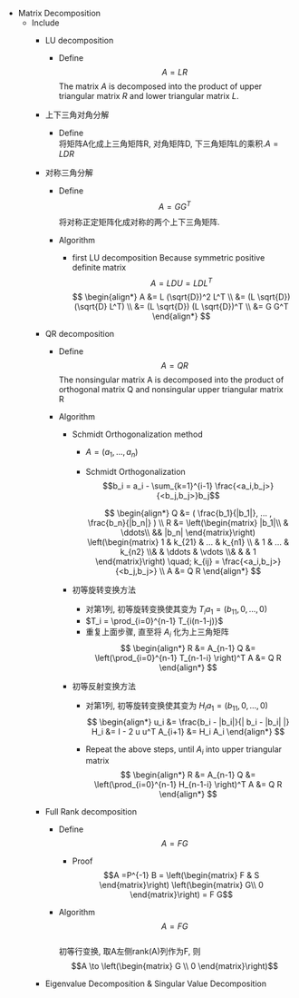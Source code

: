 * Matrix Decomposition
  - Include
    * LU decomposition
      - Define
        $$A = L R$$
        The matrix $A$ is decomposed into the product of upper triangular matrix $R$ and lower triangular matrix $L$.

    * 上下三角对角分解
      - Define  
        将矩阵A化成上三角矩阵R, 对角矩阵D, 下三角矩阵L的乘积.$A = L D R$

    * 对称三角分解  
      - Define  
        $$A = G G^T$$
        将对称正定矩阵化成对称的两个上下三角矩阵.

      - Algorithm
        - first LU decomposition
          Because symmetric positive definite matrix
          $$A = L D U = L D L^T$$
          $$
          \begin{align*}
            A &= L (\sqrt{D})^2 L^T  \\
              &= (L \sqrt{D}) (\sqrt{D} L^T)  \\
              &= (L \sqrt{D}) (L \sqrt{D})^T  \\
              &= G G^T
          \end{align*}
          $$

    * QR decomposition
      - Define  
        $$A = Q R$$
        The nonsingular matrix A is decomposed into the product of orthogonal matrix Q and nonsingular upper triangular matrix R

      - Algorithm
        - Schmidt Orthogonalization method
          - $A = (a_1, ..., a_n)$
          - Schmidt Orthogonalization
            $$b_i = a_i - \sum_{k=1}^{i-1} \frac{<a_i,b_j>}{<b_j,b_j>}b_j$$
            
            $$
            \begin{align*}
              Q &= ( \frac{b_1}{|b_1|}, ... , \frac{b_n}{|b_n|} )  \\
              R &= \left(\begin{matrix} |b_1|\\ & \ddots\\ && |b_n| \end{matrix}\right) \left(\begin{matrix} 1 & k_{21} & ... & k_{n1} \\ & 1 & ... & k_{n2} \\& & \ddots & \vdots \\& & & 1 \end{matrix}\right) \quad; k_{ij} = \frac{<a_i,b_j>}{<b_j,b_j>}  \\
              A &= Q R
            \end{align*}
            $$

        - 初等旋转变换方法
          - 对第1列, 初等旋转变换使其变为 $T_i a_1 = (b_{11}, 0,...,0)$
          - $T_i = \prod_{i=0}^{n-1} T_{i(n-1-j)}$
          - 重复上面步骤, 直至将 $A_i$ 化为上三角矩阵
            $$
            \begin{align*}
              R &= A_{n-1}
              Q &= \left(\prod_{i=0}^{n-1} T_{n-1-i} \right)^T
              A &= Q R
            \end{align*}
            $$

        - 初等反射变换方法
          - 对第1列, 初等旋转变换使其变为 $H_i a_1 = (b_{11}, 0,...,0)$
            $$
            \begin{align*}
              u_i &= \frac{b_i - |b_i|}{| b_i - |b_i| |}
              H_i &= I - 2 u u^T
              A_{i+1} &= H_i A_i
            \end{align*}
            $$

          - Repeat the above steps, until $A_i$ into upper triangular matrix
            $$
            \begin{align*}
              R &= A_{n-1}
              Q &= \left(\prod_{i=0}^{n-1} H_{n-1-i} \right)^T
              A &= Q R
            \end{align*}
            $$

    * Full Rank decomposition
      - Define  
        $$A = F G$$

        - Proof  
          $$A =P^{-1} B = \left(\begin{matrix} F & S \end{matrix}\right) \left(\begin{matrix} G\\ 0 \end{matrix}\right) = F G$$
          
      - Algorithm  
        $$A = F G$$  
        初等行变换, 取A左侧rank(A)列作为F, 则
        $$A \to \left(\begin{matrix} G \\ 0 \end{matrix}\right)$$

    * Eigenvalue Decomposition & Singular Value Decomposition